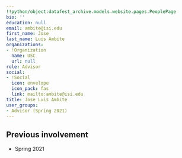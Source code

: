 ```yaml
---
!!python/object:datafest_archive.models.website.pages.PeoplePage
bio: ''
education: null
email: ambite@isi.edu
first_name: Jose
last_name: Luis Ambite
organizations:
- !Organization
  name: USC
  url: null
role: Advisor
social:
- !Social
  icon: envelope
  icon_pack: fas
  link: mailto:ambite@isi.edu
title: Jose Luis Ambite
user_groups:
- Advisor (Spring 2021)
---
```


## Previous involvement

* Spring 2021